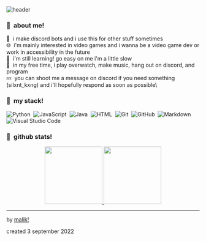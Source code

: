 <img alt="header" src="https://wallpaperaccess.com/full/3117454.png" align="center">

### 🎐 &nbsp;about me!

💙 &nbsp;i make discord bots and i use this for other stuff sometimes\
🌐 &nbsp;i'm mainly interested in video games and i wanna be a video game dev or work in accessibility in the future\
🌠 &nbsp;i'm still learning! go easy on me i'm a little slow\
🌌 &nbsp;in my free time, i play overwatch, make music, hang out on discord, and program\
💤 &nbsp;you can shoot me a message on discord if you need something (silxnt_kxng) and i'll hopefully respond as soon as possible\

### 📘 &nbsp;my stack!

![Python](https://img.shields.io/badge/-Python-05122A?style=flat&logo=python)&nbsp;
![JavaScript](https://img.shields.io/badge/-JavaScript-05122A?style=flat&logo=javascript)&nbsp;
![Java](https://img.shields.io/badge/-Java-05122A?style=flat&logo=Java&logoColor=FFA518)&nbsp;
![HTML](https://img.shields.io/badge/-HTML-05122A?style=flat&logo=HTML5)&nbsp;
![Git](https://img.shields.io/badge/-Git-05122A?style=flat&logo=git)&nbsp;
![GitHub](https://img.shields.io/badge/-GitHub-05122A?style=flat&logo=github)&nbsp;
![Markdown](https://img.shields.io/badge/-Markdown-05122A?style=flat&logo=markdown)\
![Visual Studio Code](https://img.shields.io/badge/-Visual%20Studio%20Code-05122A?style=flat&logo=visual-studio-code&logoColor=007ACC)&nbsp;

### 💎 &nbsp;github stats!

<p align="center">
<a href="https://github.com/AVS1508">
  <img height="150em" src="https://github-readme-stats-eight-theta.vercel.app/api?username=silxnt-kxng&show_icons=true&theme=algolia&include_all_commits=true&count_private=true"/>
  <img height="150em" src="https://github-readme-stats-eight-theta.vercel.app/api/top-langs/?username=silxnt-kxng&layout=comfortable&langs_count=8&theme=algolia"/>
</a>
</p>

-----
by [malik!](https://github.com/silxnt-kxng)

created 3 september 2022
